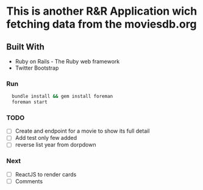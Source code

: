 # This is another R&R  Application wich fetching data from the moviesdb.org

## Built With

* Ruby on Rails - The Ruby web framework
* Twitter Bootstrap

### Run

```ruby
  bundle install && gem install foreman
  foreman start
```

### TODO

* [ ] Create and endpoint for a movie to show its full detail
* [ ] Add test only few added
* [ ] reverse list year from dorpdown

### Next

* [ ] ReactJS to render cards
* [ ] Comments